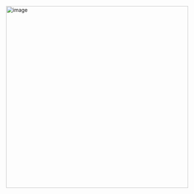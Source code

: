 <img width="495" alt="image" src="https://github.com/user-attachments/assets/07fb2c6b-b52d-4fba-9767-cdcb854e3818" />
